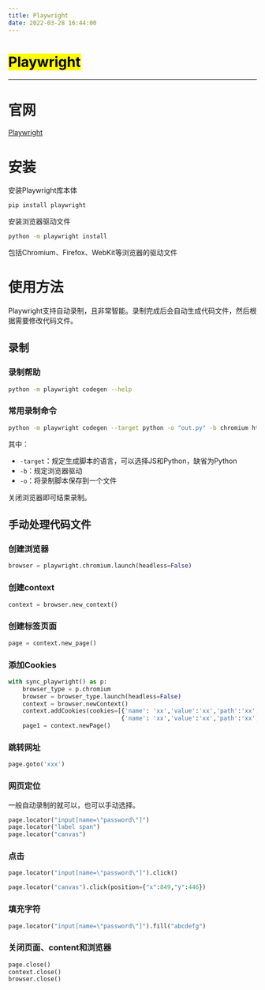 ```yaml
---
title: Playwright
date: 2022-03-28 16:44:00
---
```


# <mark>Playwright</mark>

---

# 官网

[Playwright](https://playwright.dev/)

# 安装

安装Playwright库本体

```bash
pip install playwright
```

安装浏览器驱动文件

```bash
python -m playwright install
```

包括Chromium、Firefox、WebKit等浏览器的驱动文件

# 使用方法

Playwright支持自动录制，且非常智能。录制完成后会自动生成代码文件，然后根据需要修改代码文件。

## 录制

### 录制帮助

```bash
python -m playwright codegen --help
```

### 常用录制命令

```bash
python -m playwright codegen --target python -o "out.py" -b chromium http://xxx.xxx
```

其中：

- `-target`：规定生成脚本的语言，可以选择JS和Python，缺省为Python
- `-b`：规定浏览器驱动
- `-o`：将录制脚本保存到一个文件

关闭浏览器即可结束录制。

## 手动处理代码文件

### 创建浏览器

```python
browser = playwright.chromium.launch(headless=False)
```

### 创建context

```python
context = browser.new_context()
```

### 创建标签页面

```python
page = context.new_page()
```

### 添加Cookies

```python
with sync_playwright() as p:
    browser_type = p.chromium
    browser = browser_type.launch(headless=False)
    context = browser.newContext()
    context.addCookies(cookies=[{'name': 'xx','value':'xx','path':'xx','domain':'xx'},
                                {'name': 'xx','value':'xx','path':'xx','domain':'xx'}]
    page1 = context.newPage()
```

### 跳转网址

```python
page.goto('xxx')
```

### 网页定位

一般自动录制的就可以，也可以手动选择。

```python
page.locator("input[name=\"password\"]")
page.locator("label span")
page.locator("canvas")
```

### 点击

```python
page.locator("input[name=\"password\"]").click()
```

```python
page.locator("canvas").click(position={"x":849,"y":446})
```

### 填充字符

```python
page.locator("input[name=\"password\"]").fill("abcdefg")
```

### 关闭页面、content和浏览器

```python
page.close()
context.close()
browser.close()
```
